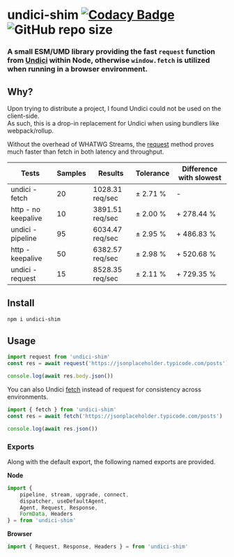 # undici-shim [![Codacy Badge](https://app.codacy.com/project/badge/Grade/22c825427e0a47cb80fffdc59b1684fd)](https://app.codacy.com/gh/Owen3H/undici-shim/dashboard?utm_source=gh&utm_medium=referral&utm_content=&utm_campaign=Badge_grade) ![GitHub repo size](https://img.shields.io/github/repo-size/Owen3H/undici-shim)

### A small ESM/UMD library providing the fast `request` function from [Undici](https://github.com/nodejs/undici) within Node, otherwise `window.fetch` is utilized when running in a browser environment.

## Why?
Upon trying to distribute a project, I found Undici could not be used on the client-side.<br>
As such, this is a drop-in replacement for Undici when using bundlers like webpack/rollup.<br>

Without the overhead of WHATWG Streams, the [request](https://undici.nodejs.org/#/?id=undicirequesturl-options-promise) method proves much faster than fetch in both latency and throughput.

|        Tests        | Samples |      Results     | Tolerance | Difference with slowest |
|---------------------|---------|------------------|-----------|-------------------------|
| undici - fetch      |      20 |  1028.31 req/sec |  ± 2.71 % |                       - |
| http - no keepalive |      10 |  3891.51 req/sec |  ± 2.00 % |              + 278.44 % |
| undici - pipeline   |      95 |  6034.47 req/sec |  ± 2.95 % |              + 486.83 % |
| http - keepalive    |      50 |  6382.57 req/sec |  ± 2.98 % |              + 520.68 % |
| undici - request    |      15 |  8528.35 req/sec |  ± 2.11 % |              + 729.35 % |

## Install
```bash
npm i undici-shim
```

## Usage
```js
import request from 'undici-shim'
const res = await request('https://jsonplaceholder.typicode.com/posts')

console.log(await res.body.json())
```

You can also Undici [fetch](https://undici.nodejs.org/#/?id=undicifetchinput-init-promise) instead of request for consistency across environments.
```js
import { fetch } from 'undici-shim'
const res = await fetch('https://jsonplaceholder.typicode.com/posts')

console.log(await res.json())
```

### Exports
Along with the default export, the following named exports are provided.

**Node**
```js
import {
    pipeline, stream, upgrade, connect,
    dispatcher, useDefaultAgent,
    Agent, Request, Response,
    FormData, Headers
} = from 'undici-shim'
```

**Browser**
```js
import { Request, Response, Headers } = from 'undici-shim'
```